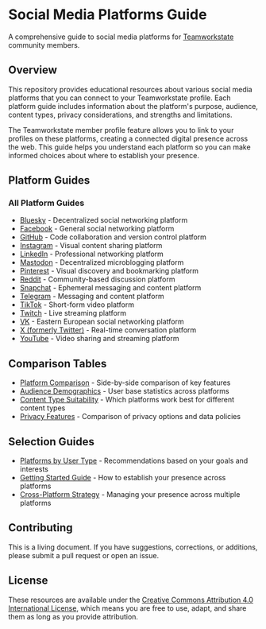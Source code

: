 # Social Media Platforms Guide
 
A comprehensive guide to social media platforms for [Teamworkstate](https://www.teamworkstate.com) community members.
 
## Overview
 
This repository provides educational resources about various social media platforms that you can connect to your Teamworkstate profile. Each platform guide includes information about the platform's purpose, audience, content types, privacy considerations, and strengths and limitations.
 
The Teamworkstate member profile feature allows you to link to your profiles on these platforms, creating a connected digital presence across the web. This guide helps you understand each platform so you can make informed choices about where to establish your presence.
 
## Platform Guides
 
### All Platform Guides
 
- [Bluesky](platforms/bluesky.md) - Decentralized social networking platform
- [Facebook](platforms/facebook.md) - General social networking platform
- [GitHub](platforms/github.md) - Code collaboration and version control platform
- [Instagram](platforms/instagram.md) - Visual content sharing platform
- [LinkedIn](platforms/linkedin.md) - Professional networking platform
- [Mastodon](platforms/mastodon.md) - Decentralized microblogging platform
- [Pinterest](platforms/pinterest.md) - Visual discovery and bookmarking platform
- [Reddit](platforms/reddit.md) - Community-based discussion platform
- [Snapchat](platforms/snapchat.md) - Ephemeral messaging and content platform
- [Telegram](platforms/telegram.md) - Messaging and content platform
- [TikTok](platforms/tiktok.md) - Short-form video platform
- [Twitch](platforms/twitch.md) - Live streaming platform
- [VK](platforms/vk.md) - Eastern European social networking platform
- [X (formerly Twitter)](platforms/x-formerly-twitter.md) - Real-time conversation platform
- [YouTube](platforms/youtube.md) - Video sharing and streaming platform
 
## Comparison Tables
 
- [Platform Comparison](comparison-tables/platform-comparison.md) - Side-by-side comparison of key features
- [Audience Demographics](comparison-tables/audience-demographics.md) - User base statistics across platforms
- [Content Type Suitability](comparison-tables/content-type-suitability.md) - Which platforms work best for different content types
- [Privacy Features](comparison-tables/privacy-features.md) - Comparison of privacy options and data policies
 
## Selection Guides
 
- [Platforms by User Type](selection-guides/platforms-by-user-type.md) - Recommendations based on your goals and interests
- [Getting Started Guide](selection-guides/getting-started-guide.md) - How to establish your presence across platforms
- [Cross-Platform Strategy](selection-guides/cross-platform-strategy.md) - Managing your presence across multiple platforms
 
## Contributing
 
This is a living document. If you have suggestions, corrections, or additions, please submit a pull request or open an issue.
 
## License

These resources are available under the [Creative Commons Attribution 4.0 International License](LICENSE), which means you are free to use, adapt, and share them as long as you provide attribution.
